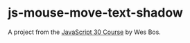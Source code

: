 # js-mouse-move-text-shadow
A project from the [JavaScript 30 Course](https://javascript30.com/) by Wes Bos.